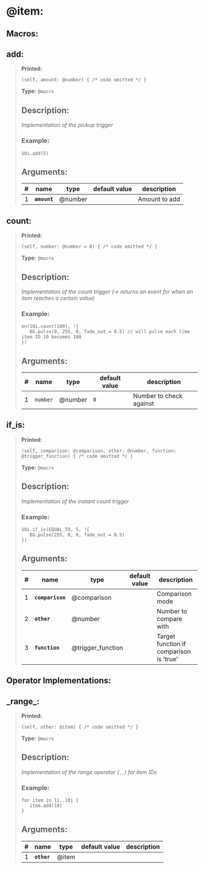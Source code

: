  
# **@item**: 
 
## Macros:

## **add**:

> **Printed:** 
>```spwn
>(self, amount: @number) { /* code omitted */ }
>``` 
>**Type:** `@macro` 
>## Description: 
> _Implementation of the pickup trigger_
>### Example: 
>```spwn
> 10i.add(5)
>```
>## Arguments:
>
>| # | name | type | default value | description |
>| - | ---- | ---- | ------------- | ----------- |
>| 1 | **`amount`** | @number | |Amount to add |
>

## **count**:

> **Printed:** 
>```spwn
>(self, number: @number = 0) { /* code omitted */ }
>``` 
>**Type:** `@macro` 
>## Description: 
> _Implementation of the count trigger (-> returns an event for when an item reaches a certain value)_
>### Example: 
>```spwn
> on(10i.count(100), !{
>    BG.pulse(0, 255, 0, fade_out = 0.5) // will pulse each time item ID 10 becomes 100
>})
>```
>## Arguments:
>
>| # | name | type | default value | description |
>| - | ---- | ---- | ------------- | ----------- |
>| 1 | `number` | @number | `0` |Number to check against |
>

## **if\_is**:

> **Printed:** 
>```spwn
>(self, comparison: @comparison, other: @number, function: @trigger_function) { /* code omitted */ }
>``` 
>**Type:** `@macro` 
>## Description: 
> _Implementation of the instant count trigger_
>### Example: 
>```spwn
> 10i.if_is(EQUAL_TO, 5, !{
>    BG.pulse(255, 0, 0, fade_out = 0.5)
>})
>```
>## Arguments:
>
>| # | name | type | default value | description |
>| - | ---- | ---- | ------------- | ----------- |
>| 1 | **`comparison`** | @comparison | |Comparison mode |
>| 2 | **`other`** | @number | |Number to compare with |
>| 3 | **`function`** | @trigger_function | |Target function if comparison is 'true' |
>

## Operator Implementations:

## **\_range\_**:

> **Printed:** 
>```spwn
>(self, other: @item) { /* code omitted */ }
>``` 
>**Type:** `@macro` 
>## Description: 
> _Implementation of the range operator (`..`) for item IDs_
>### Example: 
>```spwn
> for item in 1i..10i {
>    item.add(10)
>}
>```
>## Arguments:
>
>| # | name | type | default value | description |
>| - | ---- | ---- | ------------- | ----------- |
>| 1 | **`other`** | @item | | |
>
